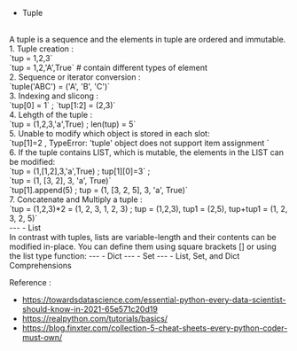 
- Tuple
<br> 
A tuple is a sequence and the elements in tuple are ordered and immutable. 
1. Tuple creation : 
<br>
`tup = 1,2,3`
<br>
`tup = 1,2,'A',True` # contain different types of element
<br>
2. Sequence or iterator conversion :
<br>
`tuple('ABC') = ('A', 'B', 'C')`
<br>
3. Indexing and slicong : 
<br>
`tup[0] = 1` ; `tup[1:2] = (2,3)`
<br>
4. Lehgth of the tuple : 
<br>
`tup = (1,2,3,'a',True) ; len(tup) = 5`
<br>
5. Unable to modify which object is stored in each slot: 
<br>
`tup[1]=2 , TypeError: 'tuple' object does not support item assignment `
<br>
6. If the tuple contains LIST, which is mutable, the elements in the LIST can be modified: 
<br>
`tup = (1,[1,2],3,'a',True) ; tup[1][0]=3` ; 
<br>
`tup = (1, [3, 2], 3, 'a', True)`
<br>
`tup[1].append(5) ; tup = (1, [3, 2, 5], 3, 'a', True)`
<br>
7. Concatenate and Multiply a tuple : 
<br>
`tup = (1,2,3)*2 = (1, 2, 3, 1, 2, 3) ; tup = (1,2,3), tup1 = (2,5), tup+tup1 = (1, 2, 3, 2, 5)`

<br>
---
- List
<br>
In contrast with tuples, lists are variable-length and their contents can be modified in-place. You can define them using square brackets [] or using the list type function:
---
- Dict
---
- Set
---
- List, Set, and Dict Comprehensions

Reference :
- https://towardsdatascience.com/essential-python-every-data-scientist-should-know-in-2021-65e571c20d19
- https://realpython.com/tutorials/basics/
- https://blog.finxter.com/collection-5-cheat-sheets-every-python-coder-must-own/
